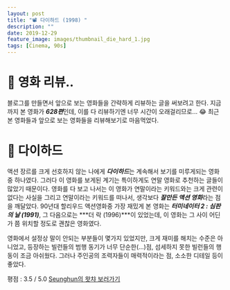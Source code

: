 ```yaml
---
layout: post
title: "📽 다이하드 (1998) "
description: ""
date: 2019-12-29
feature_image: images/thumbnail_die_hard_1.jpg
tags: [Cinema, 90s]
---
```

# 👀 영화 리뷰..
블로그를 만들면서 앞으로 보는 영화들을 간략하게 리뷰하는 글을 써보려고 한다. 지금까지 본 영화가 ***628편***인데, 이를 다 리뷰하기엔 너무 시간이 오래걸리므로... 😂 최근 본 영화들과 앞으로 보는 영화들을 리뷰해보기로 마음먹었다. 

# 🌆 다이하드
액션 장르를 크게 선호하지 않는 나에게 ***다이하드***는 계속해서 보기를 미루게되는 영화 중 하나였다. 그러다 이 영화를 보게된 계기는 특이하게도 연말 영화로 추천하는 글들이 많았기 때문이다.
영화를 다 보고 나서는 이 영화가 연말이라는 키워드와는 크게 관련이 없다는 사실을 그리고 연말이라는 키워드를 떠나서, 생각보다 ***잘만든 액션 영화***라는 점을 깨달았다.
90년대 할리우드 액션영화중 가장 재밌게 본 영화는  ***터미네이터 2 : 심판의 날 (1991)***, 그 다음으로는 ***더 락 (1996)***이 있었는데,  이 영화는 그 사이 어딘가 쯤 위치할 정도로 괜찮은 영화였다.

영화에서 설정상 말이 안되는 부분들이 몇가지 있었지만, 크게 재미를 해치는 수준은 아니었고, 등장하는 빌런들의 범행 동기가 너무 단순한(...)점, 섬세하지 못한 빌런들의 행동이 조금 아쉬웠다. 
그러나 주인공의 조력자들이 매력적이라는 점, 소소한 디테일 등이 좋았다.

평점 : 3.5 / 5.0
[Seunghun의 왓챠 보러가기](https://watcha.com/ko-KR/users/nb4xk1eyMvOAz)
